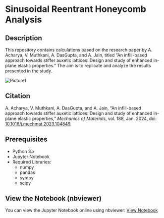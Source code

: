 # Sinusoidal Reentrant Honeycomb Analysis

## Description
This repository contains calculations based on the research paper by A. Acharya, V. Muthkani, A. DasGupta, and A. Jain, titled “An infill-based approach towards stiffer auxetic lattices: Design and study of enhanced in-plane elastic properties.” The aim is to replicate and analyze the results presented in the study.

![Picture1](https://github.com/user-attachments/assets/7cd40b44-c590-4bec-b8d9-79a47bee6dba)

## Citation
A. Acharya, V. Muthkani, A. DasGupta, and A. Jain, “An infill-based approach towards stiffer auxetic lattices: Design and study of enhanced in-plane elastic properties,” *Mechanics of Materials*, vol. 188, Jan. 2024, doi: [10.1016/j.mechmat.2023.104849](https://doi.org/10.1016/j.mechmat.2023.104849).


## Prerequisites
- Python 3.x
- Jupyter Notebook
- Required Libraries:
  - numpy
  - pandas
  - sympy
  - scipy


## View the Notebook (nbviewer)
You can view the Jupyter Notebook online using nbviewer: [View Notebook](https://nbviewer.org/github/LastElectron/Metamaterial-Sinusoidal_Reentrant_Honeycomb/blob/9853ff5245882f8e7a90fd01f61793bc016059b8/SRH_Analytical.ipynb)
